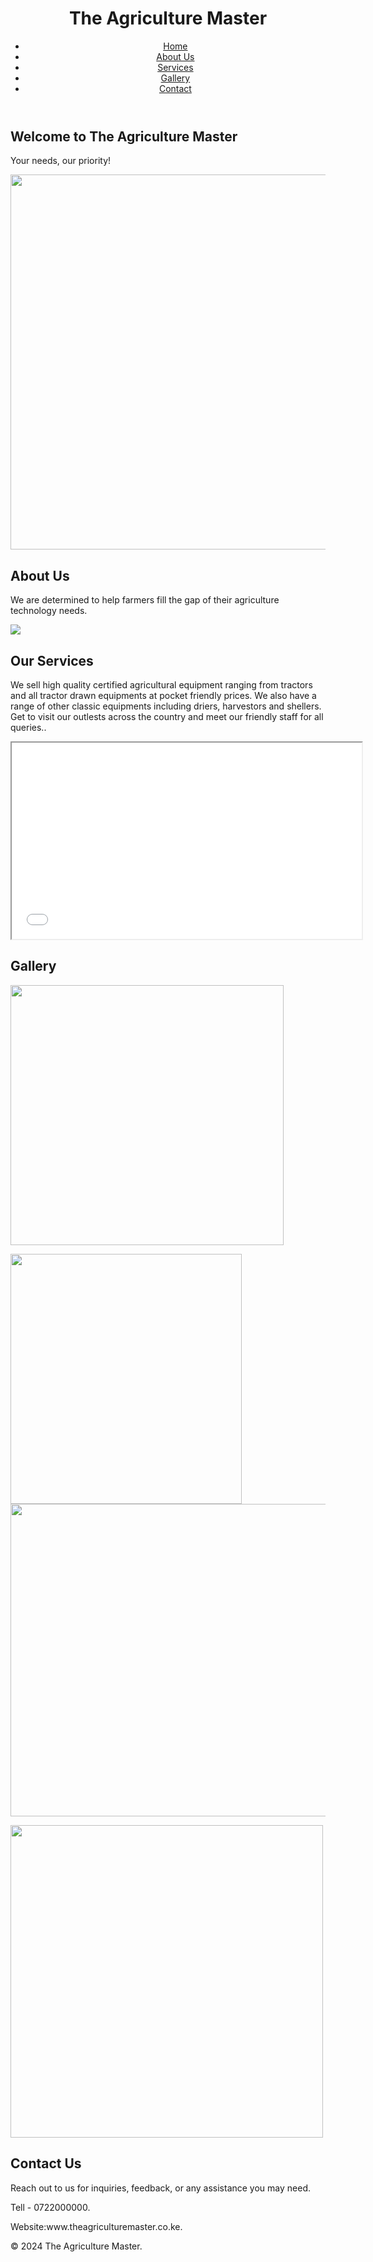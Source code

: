 <p></p>
<!-- Home Page --><header>
<h1>The Agriculture Master</h1>
<nav>
<ul>
<li><a href="#home">Home</a></li>
<li><a href="#about">About Us</a></li>
<li><a href="#services">Services</a></li>
<li><a href="#gallery">Gallery</a></li>
<li><a href="#contact">Contact</a></li>
</ul>
</nav></header>
<p></p>
<p></p>
<p></p>
<p></p>
<p><main>
<section id="home">
<h2>Welcome to The Agriculture Master</h2>
<p>Your needs, our priority!</p>
<img src="https://i.pinimg.com/originals/53/55/c7/5355c704a989afa261c52f6c64077347.jpg" alt="" width="600" height="600" /></section>
</main></p>
<p></p>
<p></p>
<p></p>
<p></p>
<!-- About Us Page -->
<p></p>
<p></p>
<p></p>
<p></p>
<p><main>
<section id="about">
<h2>About Us</h2>
<p>We are determined to help farmers fill the gap of their agriculture technology needs.</p>
</section>
</main></p>
<p></p>
<p></p>
<p><img src="https://i.pinimg.com/originals/1d/a8/ff/1da8ffa36fe7f80c1530639d9fcb8ad0.jpg" /></p>
<p></p>
<!-- Services Page -->
<p></p>
<p></p>
<p></p>
<p></p>
<p><main>
<section id="services">
<h2>Our Services</h2>
<p>We sell high quality certified agricultural equipment ranging from tractors and all tractor drawn equipments at pocket friendly prices. We also have a range of other classic equipments including driers, harvestors and shellers. Get to visit our outlests across the country and meet our friendly staff for all queries..</p>
</section>
</main></p>
<p></p>
<p></p>
<p></p>
<p><iframe width="560" height="314" src="//www.youtube.com/embed/kqToDOhEuWk" allowfullscreen="allowfullscreen"></iframe></p>
<!-- Gallery Page -->
<p></p>
<p></p>
<p></p>
<p></p>
<p><main>
<section id="gallery">
<h2>Gallery</h2>
<div class="gallery"><img src="https://i.pinimg.com/originals/b1/cf/4c/b1cf4ca4161c1a77d76af93bd8896ec5.jpg" alt="" width="437" height="416" /></div>
</section>
</main></p>
<p></p>
<p><img src="https://i.pinimg.com/originals/b4/6c/6c/b46c6c7492e6135cd730ba4fb1354c81.jpg" alt="" width="370" height="400" /><img src="https://i.pinimg.com/originals/6c/eb/e6/6cebe6fa19bc33f67940e00997ebef4a.jpg" alt="" width="716" height="500" /></p>
<p><img src="https://i.pinimg.com/originals/95/bb/1b/95bb1ba4bc02563f8274bdd5a9ff6e77.jpg" alt="" width="500" height="500" /></p>
<p></p>
<!-- Contact Page -->
<p></p>
<p></p>
<p></p>
<p></p>
<p><main>
<section id="contact">
<h2>Contact Us</h2>
<p>Reach out to us for inquiries, feedback, or any assistance you may need.</p>
<form action="#" method="post">
<p>Tell - 0722000000.</p>
<p>Website:www.theagriculturemaster.co.ke.</p>
</form></section>
</main></p>
<p></p>
<p></p>
<p></p>
<p></p>
<footer>
<p>&copy; 2024 The Agriculture Master.</p>
</footer>
